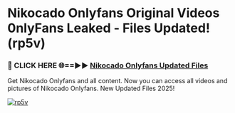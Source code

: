 # Nikocado Onlyfans Original Videos 0nlyFans Leaked - Files Updated! (rp5v)

<h3>🔴 CLICK HERE 🌐==►► <a href="https://tinyurl.com/4seja8ks" rel="nofollow">Nikocado Onlyfans Updated Files</a></h3>

Get Nikocado Onlyfans and all content. Now you can access all videos and pictures of Nikocado Onlyfans. New Updated Files 2025!

[![rp5v](https://i.imgur.com/EWjZXRe.gif)](https://tinyurl.com/4seja8ks)
